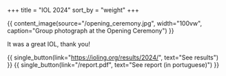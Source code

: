 +++
title = "IOL 2024"
sort_by = "weight"
+++

<!-- expand this so that the image can be expanded -->
<style>
  .content {
    max-width: 100%;
  }
</style>

{{ content_image(source="/opening_ceremony.jpg", width="100vw", caption="Group photograph at the Opening Ceremony") }}

It was a great IOL, thank you!

{{ single_button(link="https://ioling.org/results/2024/", text="See results") }}
{{ single_button(link="/report.pdf", text="See report (in portuguese)") }}

